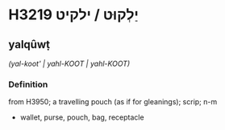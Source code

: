 # H3219 יַלְקוּט / ילקיט

## yalqûwṭ

_(yal-koot' | yahl-KOOT | yahl-KOOT)_

### Definition

from H3950; a travelling pouch (as if for gleanings); scrip; n-m

- wallet, purse, pouch, bag, receptacle
